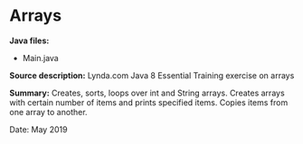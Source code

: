 # Arrays

**Java files:**
* Main.java

**Source description:** Lynda.com Java 8 Essential Training exercise on arrays

**Summary:** Creates, sorts, loops over int and String arrays. Creates arrays with certain number of items and prints specified items. Copies items from one array to another.

Date: May 2019
